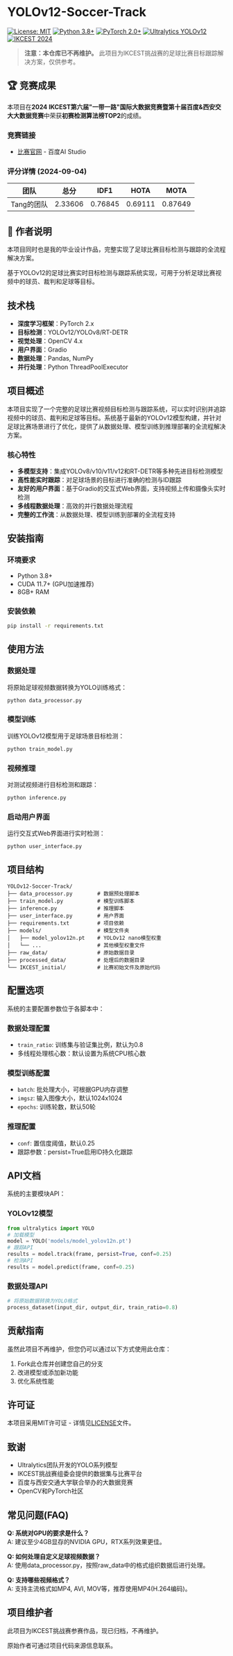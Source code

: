 # YOLOv12-Soccer-Track

[![License: MIT](https://img.shields.io/badge/License-MIT-yellow.svg)](https://opensource.org/licenses/MIT)
[![Python 3.8+](https://img.shields.io/badge/python-3.8+-blue.svg)](https://www.python.org/downloads/)
[![PyTorch 2.0+](https://img.shields.io/badge/PyTorch-2.0+-red.svg)](https://pytorch.org/)
[![Ultralytics YOLOv12](https://img.shields.io/badge/Ultralytics-YOLOv12-brightgreen.svg)](https://github.com/ultralytics/ultralytics)
[![IKCEST 2024](https://img.shields.io/badge/IKCEST_2024-TOP_2-orange.svg)](https://nic.xjtu.edu.cn/info/1016/8675.htm)

> **注意：本仓库已不再维护。** 此项目为IKCEST挑战赛的足球比赛目标跟踪解决方案，仅供参考。

## 🏆 竞赛成果

本项目在**2024 IKCEST第六届"一带一路"国际大数据竞赛暨第十届百度&西安交大大数据竞赛**中荣获**初赛检测算法榜TOP2**的成绩。

### 竞赛链接
- [比赛官网](https://aistudio.baidu.com/competition/detail/1196/0/leaderboard) - 百度AI Studio

### 评分详情 (2024-09-04)

| 团队 | 总分 | IDF1 | HOTA | MOTA |
| ---- | ---- | ---- | ---- | ---- |
| Tang的团队 | 2.33606 | 0.76845 | 0.69111 | 0.87649 |

## 📝 作者说明

本项目同时也是我的毕业设计作品，完整实现了足球比赛目标检测与跟踪的全流程解决方案。

基于YOLOv12的足球比赛实时目标检测与跟踪系统实现，可用于分析足球比赛视频中的球员、裁判和足球等目标。

## 技术栈

- **深度学习框架**：PyTorch 2.x
- **目标检测**：YOLOv12/YOLOv8/RT-DETR
- **视觉处理**：OpenCV 4.x
- **用户界面**：Gradio
- **数据处理**：Pandas, NumPy
- **并行处理**：Python ThreadPoolExecutor

## 项目概述

本项目实现了一个完整的足球比赛视频目标检测与跟踪系统，可以实时识别并追踪视频中的球员、裁判和足球等目标。系统基于最新的YOLOv12模型构建，并针对足球比赛场景进行了优化，提供了从数据处理、模型训练到推理部署的全流程解决方案。

### 核心特性

- **多模型支持**：集成YOLOv8/v10/v11/v12和RT-DETR等多种先进目标检测模型
- **高性能实时跟踪**：对足球场景的目标进行准确的检测与ID跟踪
- **友好的用户界面**：基于Gradio的交互式Web界面，支持视频上传和摄像头实时检测
- **多线程数据处理**：高效的并行数据处理流程
- **完整的工作流**：从数据处理、模型训练到部署的全流程支持

## 安装指南

### 环境要求

- Python 3.8+
- CUDA 11.7+ (GPU加速推荐)
- 8GB+ RAM

### 安装依赖

```bash
pip install -r requirements.txt
```

## 使用方法

### 数据处理

将原始足球视频数据转换为YOLO训练格式：

```bash
python data_processor.py
```

### 模型训练

训练YOLOv12模型用于足球场景目标检测：

```bash
python train_model.py
```

### 视频推理

对测试视频进行目标检测和跟踪：

```bash
python inference.py
```

### 启动用户界面

运行交互式Web界面进行实时检测：

```bash
python user_interface.py
```

## 项目结构

```
YOLOv12-Soccer-Track/
├── data_processor.py        # 数据预处理脚本
├── train_model.py           # 模型训练脚本
├── inference.py             # 推理脚本
├── user_interface.py        # 用户界面
├── requirements.txt         # 项目依赖
├── models/                  # 模型文件夹
│   ├── model_yolov12n.pt    # YOLOv12 nano模型权重
│   └── ...                  # 其他模型权重文件
├── raw_data/                # 原始数据目录
├── processed_data/          # 处理后的数据目录
└── IKCEST_initial/          # 比赛初始文件及原始代码
```

## 配置选项

系统的主要配置参数位于各脚本中：

### 数据处理配置
- `train_ratio`: 训练集与验证集比例，默认为0.8
- 多线程处理核心数：默认设置为系统CPU核心数

### 模型训练配置
- `batch`: 批处理大小，可根据GPU内存调整
- `imgsz`: 输入图像大小，默认1024x1024
- `epochs`: 训练轮数，默认50轮

### 推理配置
- `conf`: 置信度阈值，默认0.25
- 跟踪参数：persist=True启用ID持久化跟踪

## API文档

系统的主要模块API：

### YOLOv12模型
```python
from ultralytics import YOLO
# 加载模型
model = YOLO('models/model_yolov12n.pt')
# 跟踪API
results = model.track(frame, persist=True, conf=0.25)
# 检测API
results = model.predict(frame, conf=0.25)
```

### 数据处理API
```python
# 将原始数据转换为YOLO格式
process_dataset(input_dir, output_dir, train_ratio=0.8)
```

## 贡献指南

虽然此项目不再维护，但您仍可以通过以下方式使用此仓库：

1. Fork此仓库并创建您自己的分支
2. 改进模型或添加新功能
3. 优化系统性能

## 许可证

本项目采用MIT许可证 - 详情见[LICENSE](LICENSE)文件。

## 致谢

- Ultralytics团队开发的YOLO系列模型
- IKCEST挑战赛组委会提供的数据集与比赛平台
- 百度与西安交通大学联合举办的大数据竞赛
- OpenCV和PyTorch社区

## 常见问题(FAQ)

**Q: 系统对GPU的要求是什么？**  
A: 建议至少4GB显存的NVIDIA GPU，RTX系列效果更佳。

**Q: 如何处理自定义足球视频数据？**  
A: 使用data_processor.py，按照raw_data中的格式组织数据后进行处理。

**Q: 支持哪些视频格式？**  
A: 支持主流格式如MP4, AVI, MOV等，推荐使用MP4(H.264编码)。

## 项目维护者

此项目为IKCEST挑战赛参赛作品，现已归档，不再维护。

原始作者可通过项目代码来源信息联系。 
